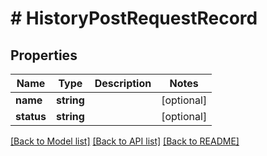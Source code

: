 # # HistoryPostRequestRecord

## Properties

Name | Type | Description | Notes
------------ | ------------- | ------------- | -------------
**name** | **string** |  | [optional]
**status** | **string** |  | [optional]

[[Back to Model list]](../../README.md#models) [[Back to API list]](../../README.md#endpoints) [[Back to README]](../../README.md)
